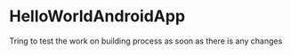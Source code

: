 # HelloWorldAndroidApp

Tring to test the work on building process as soon as there is any changes 
